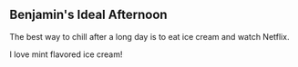 ## Benjamin's Ideal Afternoon

The best way to chill after a long day is to eat ice cream and watch Netflix.

I love mint flavored ice cream!